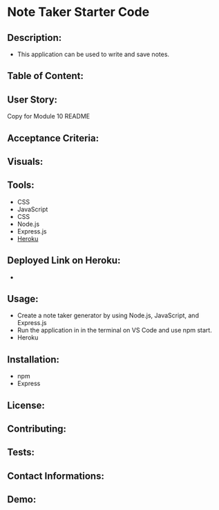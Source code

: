 # Note Taker Starter Code





## Description:
- This application can be used to write and save notes.




## Table of Content:







## User Story:
Copy for Module 10 README

## Acceptance Criteria:

## Visuals:

## Tools:
- CSS 
- JavaScript
- CSS 
- Node.js
- Express.js
- <a href="https://dashboard.heroku.com/apps">Heroku</a> 

## Deployed Link on Heroku: 
-

## Usage:
- Create a note taker generator by using Node.js, JavaScript, and Express.js
- Run the application in in the terminal on VS Code and use npm start.
- Heroku

## Installation:
- npm
- Express

## License:

## Contributing:

## Tests:

## Contact Informations:


## Demo:















